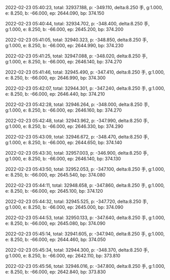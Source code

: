 2022-02-23 05:40:23, total: 32937.188, p: -349.110, delta:8.250 手, g:1.000, e: 8.250, b: -66.000, ep: 2644.090, bp: 374.150

2022-02-23 05:40:44, total: 32934.702, p: -348.400, delta:8.250 手, g:1.000, e: 8.250, b: -66.000, ep: 2645.200, bp: 374.200

2022-02-23 05:41:05, total: 32940.323, p: -348.850, delta:8.250 手, g:1.000, e: 8.250, b: -66.000, ep: 2644.990, bp: 374.230

2022-02-23 05:41:25, total: 32947.088, p: -348.020, delta:8.250 手, g:1.000, e: 8.250, b: -66.000, ep: 2646.140, bp: 374.270

2022-02-23 05:41:46, total: 32945.490, p: -347.410, delta:8.250 手, g:1.000, e: 8.250, b: -66.000, ep: 2646.990, bp: 374.300

2022-02-23 05:42:07, total: 32944.301, p: -347.240, delta:8.250 手, g:1.000, e: 8.250, b: -66.000, ep: 2646.440, bp: 374.210

2022-02-23 05:42:28, total: 32946.264, p: -348.000, delta:8.250 手, g:1.000, e: 8.250, b: -66.000, ep: 2646.160, bp: 374.270

2022-02-23 05:42:48, total: 32943.962, p: -347.990, delta:8.250 手, g:1.000, e: 8.250, b: -66.000, ep: 2646.330, bp: 374.290

2022-02-23 05:43:09, total: 32946.672, p: -348.470, delta:8.250 手, g:1.000, e: 8.250, b: -66.000, ep: 2644.650, bp: 374.140

2022-02-23 05:43:30, total: 32957.003, p: -346.900, delta:8.250 手, g:1.000, e: 8.250, b: -66.000, ep: 2646.140, bp: 374.130

2022-02-23 05:43:50, total: 32952.053, p: -347.100, delta:8.250 手, g:1.000, e: 8.250, b: -66.000, ep: 2645.540, bp: 374.080

2022-02-23 05:44:11, total: 32948.658, p: -347.860, delta:8.250 手, g:1.000, e: 8.250, b: -66.000, ep: 2645.100, bp: 374.120

2022-02-23 05:44:32, total: 32945.525, p: -347.720, delta:8.250 手, g:1.000, e: 8.250, b: -66.000, ep: 2645.000, bp: 374.090

2022-02-23 05:44:53, total: 32950.133, p: -347.640, delta:8.250 手, g:1.000, e: 8.250, b: -66.000, ep: 2645.080, bp: 374.090

2022-02-23 05:45:14, total: 32941.605, p: -347.940, delta:8.250 手, g:1.000, e: 8.250, b: -66.000, ep: 2644.460, bp: 374.050

2022-02-23 05:45:34, total: 32944.300, p: -348.370, delta:8.250 手, g:1.000, e: 8.250, b: -66.000, ep: 2642.110, bp: 373.810

2022-02-23 05:45:56, total: 32946.016, p: -347.800, delta:8.250 手, g:1.000, e: 8.250, b: -66.000, ep: 2642.840, bp: 373.830